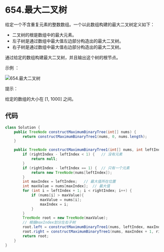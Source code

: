 # 654.最大二叉树

给定一个不含重复元素的整数数组。一个以此数组构建的最大二叉树定义如下：

- 二叉树的根是数组中的最大元素。
- 左子树是通过数组中最大值左边部分构造出的最大二叉树。
- 右子树是通过数组中最大值右边部分构造出的最大二叉树。

通过给定的数组构建最大二叉树，并且输出这个树的根节点。

示例 ：

![654.最大二叉树](https://img-blog.csdnimg.cn/20210204154534796.png)

提示：

给定的数组的大小在 [1, 1000] 之间。



## 代码

```java
class Solution {
    public TreeNode constructMaximumBinaryTree(int[] nums) {
        return constructMaximumBinaryTree1(nums, 0, nums.length);
    }

    public TreeNode constructMaximumBinaryTree1(int[] nums, int leftIndex, int rightIndex) {
        if (rightIndex - leftIndex < 1) {	// 没有元素
            return null;
        }
        if (rightIndex - leftIndex == 1) {	// 只有一个元素
            return new TreeNode(nums[leftIndex]);
        }
        int maxIndex = leftIndex;	// 最大值所在位置
        int maxValue = nums[maxIndex];	// 最大值
        for (int i = leftIndex + 1; i < rightIndex; i++) {
            if (nums[i] > maxValue){
                maxValue = nums[i];
                maxIndex = i;
            }
        }
        TreeNode root = new TreeNode(maxValue);
        // 根据maxIndex划分左右子树
        root.left = constructMaximumBinaryTree1(nums, leftIndex, maxIndex);
        root.right = constructMaximumBinaryTree1(nums, maxIndex + 1, rightIndex);
        return root;
    }
}
```